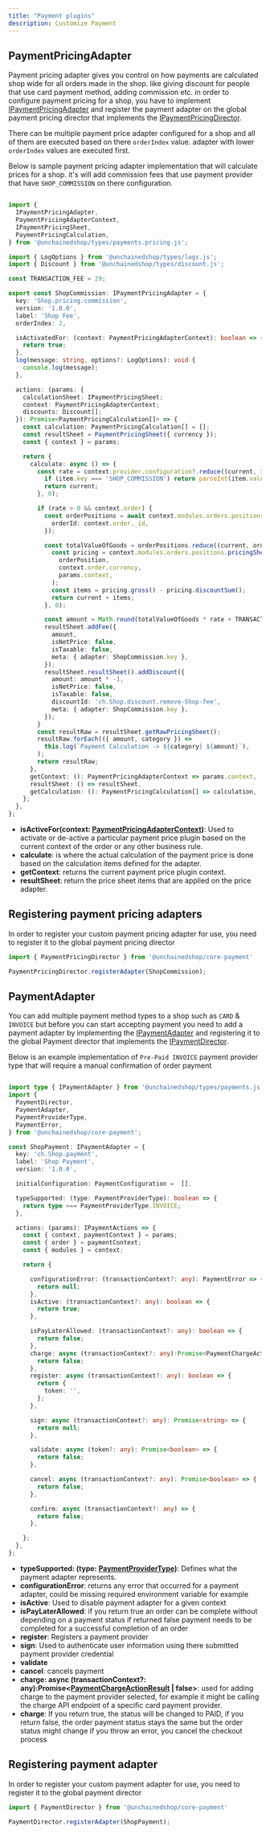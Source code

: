 ```yaml
---
title: "Payment plugins"
description: Customize Payment
---
```



## PaymentPricingAdapter

Payment pricing adapter gives you control on how payments are calculated shop wide for all orders made in the shop. like giving discount for people that use card payment method, adding commission etc. in order to configure payment pricing for a shop, you have to implement [IPaymentPricingAdapter](https://docs.unchained.shop/types/types/payments_pricing.IPaymentPricingAdapter.html) and register the payment adapter on the global payment pricing director that implements the [IPaymentPricingDirector](https://docs.unchained.shop/types/types/payments_pricing.IPaymentPricingDirector.html).

There can be multiple payment price adapter configured for a shop and all of them are executed based on there `orderIndex` value. adapter with lower `orderIndex` values are executed first.


Below is sample payment pricing adapter implementation that will calculate prices for a shop. it's will add commission fees that use payment provider that have `SHOP_COMMISSION` on there configuration.

```typescript

import {
  IPaymentPricingAdapter,
  PaymentPricingAdapterContext,
  IPaymentPricingSheet,
  PaymentPricingCalculation,
} from '@unchainedshop/types/payments.pricing.js';

import { LogOptions } from '@unchainedshop/types/logs.js';
import { Discount } from '@unchainedshop/types/discount.js';

const TRANSACTION_FEE = 29;

export const ShopCommission: IPaymentPricingAdapter = {
  key: 'Shop.pricing.commission',
  version: '1.0.0',
  label: 'Shop Fee',
  orderIndex: 2,

  isActivatedFor: (context: PaymentPricingAdapterContext): boolean => {
    return true;
  },
  log(message: string, options?: LogOptions): void {
    console.log(message);
  },

  actions: (params: {
    calculationSheet: IPaymentPricingSheet;
    context: PaymentPricingAdapterContext;
    discounts: Discount[];
  }): Promise<PaymentPricingCalculation[]> => {
    const calculation: PaymentPricingCalculation[] = [];
    const resultSheet = PaymentPricingSheet({ currency });
    const { context } = params;

    return {
      calculate: async () => {
        const rate = context.provider.configuration?.reduce((current, item) => {
          if (item.key === 'SHOP_COMMISSION') return parseInt(item.value, 10) / 100;
          return current;
        }, 0);

        if (rate > 0 && context.order) {
          const orderPositions = await context.modules.orders.positions.findOrderPositions({
            orderId: context.order._id,
          });

          const totalValueOfGoods = orderPositions.reduce((current, orderPosition) => {
            const pricing = context.modules.orders.positions.pricingSheet(
              orderPosition,
              context.order.currency,
              params.context,
            );
            const items = pricing.gross() - pricing.discountSum();
            return current + items;
          }, 0);

          const amount = Math.round(totalValueOfGoods * rate + TRANSACTION_FEE);
          resultSheet.addFee({
            amount,
            isNetPrice: false,
            isTaxable: false,
            meta: { adapter: ShopCommission.key },
          });
          resultSheet.resultSheet().addDiscount({
            amount: amount * -1,
            isNetPrice: false,
            isTaxable: false,
            discountId: 'ch.Shop.discount.remove-Shop-fee',
            meta: { adapter: ShopCommission.key },
          });
        }
        const resultRaw = resultSheet.getRawPricingSheet();
        resultRaw.forEach(({ amount, category }) =>
          this.log(`Payment Calculation -> ${category} ${amount}`),
        );
        return resultRaw;
      },
      getContext: (): PaymentPricingAdapterContext => params.context,
      resultSheet: () => resultSheet,
      getCalculation: (): PaymentPricingCalculation[] => calculation,
    };
  },
};

```

- **isActiveFor(context: [PaymentPricingAdapterContext](https://docs.unchained.shop/types/interfaces/payments_pricing.PaymentPricingAdapterContext.html))**: Used to activate or de-active a particular payment price plugin based on the current context of the order or any other business rule.
- **calculate**: is where the actual calculation of the payment price is done based on the calculation items defined for the adapter.
- **getContext**: returns the current payment price plugin context.
- **resultSheet**: return the price sheet items that are  applied on the price adapter.

## Registering payment pricing adapters

In order to register your custom payment pricing adapter for use, you need to register it to the global payment pricing director

```typescript
import { PaymentPricingDirector } from '@unchainedshop/core-payment'

PaymentPricingDirector.registerAdapter(ShopCommission);
```

## PaymentAdapter

You can add multiple payment method types to a shop such as `CARD` & `INVOICE` but before you can start accepting payment you need to add a payment adapter by implementing the [IPaymentAdapter](https://docs.unchained.shop/types/types/payments.IPaymentAdapter.html) and registering it to the global Payment director that implements the [IPaymentDirector](https://docs.unchained.shop/types/types/payments.IPaymentDirector.html).

Below is an example implementation of `Pre-Paid INVOICE` payment provider type that will require a manual confirmation of order payment 

```typescript

import type { IPaymentAdapter } from '@unchainedshop/types/payments.js';
import {
  PaymentDirector,
  PaymentAdapter,
  PaymentProviderType,
  PaymentError,
} from '@unchainedshop/core-payment';

const ShopPayment: IPaymentAdapter = {
  key: 'ch.Shop.payment',
  label: 'Shop Payment',
  version: '1.0.0',

  initialConfiguration: PaymentConfiguration =  [],

  typeSupported: (type: PaymentProviderType): boolean => {
    return type === PaymentProviderType.INVOICE;
  },

  actions: (params): IPaymentActions => {
    const { context, paymentContext } = params;
    const { order } = paymentContext;
    const { modules } = context;

    return {

      configurationError: (transactionContext?: any): PaymentError => {
        return null;
      },
      isActive: (transactionContext?: any): boolean => {
        return true;
      },

      isPayLaterAllowed: (transactionContext?: any): boolean => {
        return false;
      },
      charge: async (transactionContext?: any):Promise<PaymentChargeActionResult | false> => {
        return false;
      },
      register: async (transactionContext?: any): boolean => {
        return {
          token: '',
        };
      },

      sign: async (transactionContext?: any): Promise<string> => {
        return null;
      },

      validate: async (token?: any): Promise<boolean> => {
        return false;
      },

      cancel: async (transactionContext?: any): Promise<boolean> => {
        return false;
      },

      confirm: async (transactionContext?: any) => {
        return false;
      },

    };
  },
};


```
 - **typeSupported: (type: [PaymentProviderType](https://docs.unchained.shop/types/enums/payments.PaymentProviderType.html))**: Defines what the payment adapter represents.
 - **configurationError**: returns any error that occurred for a payment adapter, could be missing required environment  variable for example
 - **isActive**: Used to disable payment adapter for a given context
 - **isPayLaterAllowed**: if you return true an order can be complete without depending on a payment status if returned false payment needs to be completed for a successful completion of an order
 - **register**: Registers a payment provider
 - **sign**: Used to authenticate user information using there submitted payment provider credential
 - **validate**
 - **cancel**: cancels payment 
 - **charge: async (transactionContext?: any):Promise<[PaymentChargeActionResult](https://docs.unchained.shop/types/types/payments.PaymentChargeActionResult.html) | false>**: used for adding charge to the payment provider selected, for example it might be calling the charge API endpoint of a specific card payment provider.
 - **charge**: If you return true, the status will be changed to PAID, if you return false, the order payment status stays the same but the order status might change if you throw an error, you cancel the checkout process




## Registering payment adapter


In order to register your custom payment adapter for use, you need to register it to the global payment director

```typescript
import { PaymentDirector } from '@unchainedshop/core-payment'

PaymentDirector.registerAdapter(ShopPayment);
```